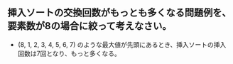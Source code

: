 ## 挿入ソートの交換回数がもっとも多くなる問題例を、要素数が8の場合に絞って考えなさい。
- (8, 1, 2, 3, 4, 5, 6, 7) のような最大値が先頭にあるとき、挿入ソートの挿入回数は7回となり、もっと多くなる。

